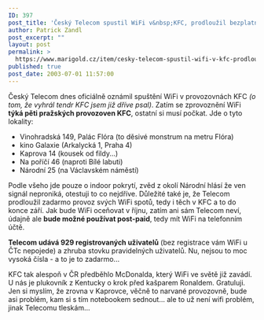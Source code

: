 ```yaml
---
ID: 397
post_title: 'Český Telecom spustil WiFi v&nbsp;KFC, prodloužil bezplatný provoz'
author: Patrick Zandl
post_excerpt: ""
layout: post
permalink: >
  https://www.marigold.cz/item/cesky-telecom-spustil-wifi-v-kfc-prodlouzil-bezplatny-provoz
published: true
post_date: 2003-07-01 11:57:00
---
```

<P>Český Telecom dnes oficiálně oznámil spuštění WiFi v provozovnách KFC <EM>(o tom, že vyhrál tendr KFC jsem již dříve psal)</EM>. Zatím se zprovoznění WiFi <STRONG>týká pěti pražských provozoven KFC</STRONG>, ostatní si musí počkat. Jde o tyto lokality:</P>
<UL>
<LI>Vinohradská 149, Palác Flóra (to děsivé monstrum na metru Flóra)</LI>
<LI>kino Galaxie (Arkalycká 1, Praha 4)</LI>
<LI>Kaprova 14 (kousek od fildy...)</LI>
<LI>Na poříčí 46 (naproti Bílé labuti)</LI>
<LI>Národní 25 (na Václavském náměstí)</LI></UL>
<P>Podle všeho jde pouze o indoor pokrytí, zvěd z okolí Národní hlásí že ven signál neproniká, otestuji to co nejdříve. Důležité také je, že Telecom prodloužil zadarmo provoz svých WiFi spotů, tedy i těch v KFC a to do konce září. Jak bude WiFi oceňovat v říjnu, zatím ani sám Telecom neví, údajně ale <STRONG>bude možné používat post-paid</STRONG>, tedy mít WiFi na telefonním účtě. </P>
<P><STRONG>Telecom udává 929 registrovaných uživatelů</STRONG> (bez registrace vám WiFi u ČTc nepojede) a zhruba stovku pravidelných uživatelů. Nu, nejsou to moc vysoká čísla - a to je to zadarmo...</P>
<P>KFC tak alespoň&#160;v ČR předběhlo McDonalda, který WiFi ve světě již zavádí. U nás je plukovník z Kentucky o krok před kašparem Ronaldem. Gratuluji. Jen si myslím, že zrovna v Kaprovce, věčně to narvané provozovně, bude asi problém, kam si s tím notebookem sednout... ale to už není wifi problém, jinak Telecomu tleskám...</P>
